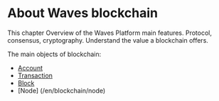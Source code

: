 # About Waves blockchain

This chapter Overview of the Waves Platform main features. Protocol, consensus, cryptography. Understand the value a blockchain offers.

The main objects of blockchain:

* [Account](/en/blockchain/account)
* [Transaction](/en/blockchain/transaction)
* [Block](/en/blockchain/block)
* [Node] (/en/blockchain/node)

